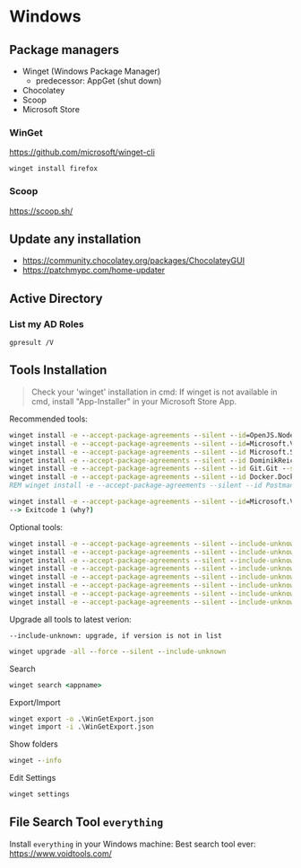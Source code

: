 # Windows

## Package managers

- Winget (Windows Package Manager)
  - predecessor: AppGet (shut down)
- Chocolatey
- Scoop
- Microsoft Store

### WinGet

<https://github.com/microsoft/winget-cli>

`winget install firefox`

### Scoop

<https://scoop.sh/>

## Update any installation

- <https://community.chocolatey.org/packages/ChocolateyGUI>
- <https://patchmypc.com/home-updater>

## Active Directory

### List my AD Roles

`gpresult /V`

## Tools Installation

>Check your 'winget' installation in cmd: If winget is not available in cmd, install "App-Installer" in your Microsoft Store App.

Recommended tools:

```cmd
winget install -e --accept-package-agreements --silent --id=OpenJS.NodeJS
winget install -e --accept-package-agreements --silent --id=Microsoft.VisualStudioCode
winget install -e --accept-package-agreements --silent --id Microsoft.SQLServerManagementStudio
winget install -e --accept-package-agreements --silent --id DominikReichl.KeePass
winget install -e --accept-package-agreements --silent --id Git.Git --source winget
winget install -e --accept-package-agreements --silent --id Docker.DockerDesktop
REM winget install -e --accept-package-agreements --silent --id Postman.Postman

winget install -e --accept-package-agreements --silent --id=Microsoft.VisualStudio.2022.Enterprise
--> Exitcode 1 (why?)
```

Optional tools:

```cmd
winget install -e --accept-package-agreements --silent --include-unknown --id Microsoft.WindowsTerminal
winget install -e --accept-package-agreements --silent --include-unknown --id Atlassian.Sourcetree
winget install -e --accept-package-agreements --silent --include-unknown --id GitExtensionsTeam.GitExtensions
winget install -e --accept-package-agreements --silent --include-unknown --id=Notepad++.Notepad++
winget install -e --accept-package-agreements --silent --include-unknown --id=Ghisler.TotalCommander
winget install -e --accept-package-agreements --silent --include-unknown --id=Google.Chrome
winget install -e --accept-package-agreements --silent --include-unknown --id Mozilla.Firefox
winget install -e --accept-package-agreements --silent --include-unknown --id SumatraPDF.SumatraPDF
```

Upgrade all tools to latest verion:

`--include-unknown: upgrade, if version is not in list`

```cmd
winget upgrade -all --force --silent --include-unknown
```

Search

```cmd
winget search <appname>
```

Export/Import

```cmd
winget export -o .\WinGetExport.json
winget import -i .\WinGetExport.json
```

Show folders

```cmd
winget --info
```

Edit Settings

```cmd
winget settings
```

## File Search Tool `everything`

Install `everything` in your Windows machine: Best search tool ever: <https://www.voidtools.com/>
